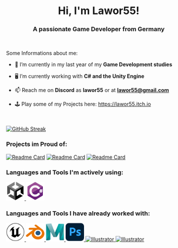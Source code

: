 <!--
**Lawor55/Lawor55** is a ✨ _special_ ✨ repository because its `README.md` (this file) appears on your GitHub profile.

Here are some ideas to get you started:

- 🔭 I’m currently working on ...
- 🌱 I’m currently learning ...
- 👯 I’m looking to collaborate on ...
- 🤔 I’m looking for help with ...
- 💬 Ask me about ...
- 📫 How to reach me: ...
- 😄 Pronouns: ...
- ⚡ Fun fact: ...
-->
<h1 align="center">Hi, I'm Lawor55!</h1>
<h3 align="center">A passionate Game Developer from Germany</h3>

<p><br></p>
Some Informations about me:

- 🔭 I’m currently in my last year of my **Game Development studies**

- 🖥️ I’m currently working with **C# and the Unity Engine**

- 📫 Reach me on **Discord** as **lawor55** or at **lawor55@gmail.com**

- 🕹️ Play some of my Projects here: https://lawor55.itch.io
<p><br></p>

[![GitHub Streak](https://github-readme-streak-stats.herokuapp.com?user=Lawor55&theme=blue-navy&date_format=j%2Fn%5B%2FY%5D&mode=weekly&ring=2452FF&sideNums=2452FF&background=45%2C0D1E5F%2C000000)](https://git.io/streak-stats)

### Projects im Proud of:
[![Readme Card](https://github-readme-stats.vercel.app/api/pin/?username=lawor55&repo=WiSe23_Leveldesign_Reclaim_your_Soul_UnityProject)](https://github.com/anuraghazra/github-readme-stats)
[![Readme Card](https://github-readme-stats.vercel.app/api/pin/?username=lawor55&repo=Global_Gamejam_2024)](https://github.com/anuraghazra/github-readme-stats)
[![Readme Card](https://github-readme-stats.vercel.app/api/pin/?username=lawor55&repo=GameJam-11)](https://github.com/anuraghazra/github-readme-stats)


<h3 align="left">Languages and Tools I'm actively using:</h3>
<p align="left"> <a href="https://unity.com/de" target="_blank"> <img src="https://github.com/devicons/devicon/blob/master/icons/unity/unity-original.svg" alt="Unity" width="50" height="50"/> </a> 
<a href="https://www.w3schools.com/cs/" target="_blank"> <img src="https://github.com/devicons/devicon/blob/master/icons/csharp/csharp-original.svg" alt="Csharp" width="50" height="50"/> </a>
<h3 align="left">Languages and Tools I have already worked with:</h3>
<a href="https://www.unrealengine.com" target="_blank"> <img src="https://github.com/devicons/devicon/blob/master/icons/unrealengine/unrealengine-original.svg" alt="Unreal Engine" width="50" height="50"/> </a>
<a href="https://www.blender.org" target="_blank"> <img src="https://github.com/devicons/devicon/blob/master/icons/blender/blender-original.svg" alt="Blender" width="50" height="50"/> </a>
<a href="https://www.autodesk.de/products/maya" target="_blank"> <img src="https://github.com/devicons/devicon/blob/master/icons/maya/maya-original.svg" alt="Maya" width="50" height="50"/> </a>
<a href="https://www.adobe.com/de/products/photoshop.html" target="_blank"> <img src="https://github.com/devicons/devicon/blob/master/icons/photoshop/photoshop-original.svg" alt="Photoshop" width="50" height="50"/> </a>
<a href="https://www.adobe.com/de/products/illustrator.html" target="_blank"> <img src="https://www.vectorlogo.zone/logos/adobe_illustrator/adobe_illustrator-icon.svg" alt="Illustrator" width="50" height="50"/> </a>
<a href="https://www.adobe.com/de/products/substance3d-painter.html" target="_blank"> <img src="https://www.adobe.com/content/dam/cc/icons/pt_appicon_256.svg" alt="Illustrator" width="50" height="50"/> </a>
</p>
